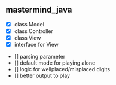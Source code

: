 ## mastermind_java

- [x] class Model
- [x] class Controller
- [x] class View
- [x] interface for View
- [] parsing parameter
- [] default mode for playing alone
- [] logic for wellplaced/misplaced digits
- [] better output to play
